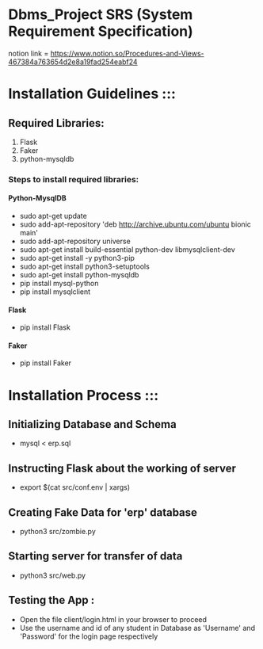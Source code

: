 # Dbms_Project SRS (System Requirement Specification)


notion link = https://www.notion.so/Procedures-and-Views-467384a763654d2e8a19fad254eabf24


# Installation Guidelines :::
## Required Libraries:
1. Flask
2. Faker
3. python-mysqldb

### Steps to install required libraries:
#### Python-MysqlDB
* sudo apt-get update
* sudo add-apt-repository 'deb http://archive.ubuntu.com/ubuntu bionic main'
* sudo add-apt-repository universe 
* sudo apt-get install build-essential python-dev libmysqlclient-dev
* sudo apt-get install -y python3-pip
* sudo apt-get install python3-setuptools
* sudo apt-get install python-mysqldb
* pip install mysql-python
* pip install mysqlclient

#### Flask
* pip install Flask

#### Faker
* pip install Faker

# Installation Process :::

## Initializing Database and Schema
* mysql < erp.sql

## Instructing Flask about the working of server
* export $(cat src/conf.env | xargs)

## Creating Fake Data for 'erp' database
* python3 src/zombie.py

## Starting server for transfer of data
* python3 src/web.py

## Testing the App : 
* Open the file client/login.html in your browser to proceed
* Use the username and id of any student in Database as 'Username' and 'Password' for the login page respectively